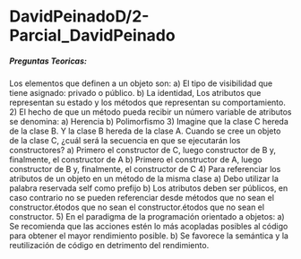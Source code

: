 # DavidPeinadoD/2-Parcial_DavidPeinado

##### Preguntas Teoricas:

Los elementos que definen a un objeto son:
a) El tipo de visibilidad que tiene asignado: privado o público.
b) La identidad, Los atributos que representan su estado y los métodos que representan su
comportamiento.
2) El hecho de que un método pueda recibir un número variable de atributos se denomina:
a) Herencia
b) Polimorfismo
3) Imagine que la clase C hereda de la clase B. Y la clase B hereda de la clase A. Cuando se cree
un objeto de la clase C, ¿cuál será la secuencia en que se ejecutarán los constructores?
a) Primero el constructor de C, luego constructor de B y, finalmente, el constructor de A
b) Primero el constructor de A, luego constructor de B y, finalmente, el constructor de C
4) Para referenciar los atributos de un objeto en un método de la misma clase
a) Debo utilizar la palabra reservada self como prefijo
b) Los atributos deben ser públicos, en caso contrario no se pueden referenciar desde
métodos que no sean el constructor.étodos que no sean el constructor.étodos que no
sean el constructor.
5) En el paradigma de la programación orientado a objetos:
a) Se recomienda que las acciones estén lo más acopladas posibles al código para
obtener el mayor rendimiento posible.
b) Se favorece la semántica y la reutilización de código en detrimento del rendimiento.
